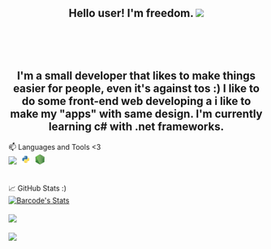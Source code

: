 <h2 align="center">Hello user! I'm freedom. <img src="https://raw.githubusercontent.com/MartinHeinz/MartinHeinz/master/wave.gif" width="30px"></h2>
<br>
<br>
<br>
<h2 align="center">I'm a small developer that likes to make things easier for people, even it's against tos :) I like to do some front-end web developing a i like to make my "apps" with same design. I'm currently learning c# with .net frameworks.</h2>
📫 Languages and Tools <3
<br>
<code><img height="20" src="https://upload.wikimedia.org/wikipedia/commons/7/7a/C_Sharp_logo.svg"></code>&nbsp;
<code><img height="20" src="https://raw.githubusercontent.com/github/explore/80688e429a7d4ef2fca1e82350fe8e3517d3494d/topics/python/python.png"></code>&nbsp;
<code><img height="20" src="https://raw.githubusercontent.com/github/explore/80688e429a7d4ef2fca1e82350fe8e3517d3494d/topics/nodejs/nodejs.png"></code>&nbsp;
<br>
<br>
<br>
 📈 GitHub Stats :)
<br>
<a href="https://github.com/sippinfreedom">
  <img align="center" src="https://github-readme-stats.vercel.app/api?username=Barcodeeee&show_icons=true&include_all_commits=true&show_icons=true&title_color=fff&icon_color=00FFFF&text_color=9f9f9f&bg_color=151515" alt="Barcode's Stats" />
</a>
<br><br>
<a href="https://github.com/Barcodeeee?tab=repositories">
  <img align="center" src="https://github-readme-stats.vercel.app/api/top-langs/?username=Barcodeeee&layout=compact&show_icons=true&title_color=fff&icon_color=00FFFF&text_color=9f9f9f&bg_color=151515" />
</a>
<br>
<br>
  <img align="center" src="https://visitor-badge.laobi.icu/badge?page_id=sippinfreedom.sippinfreedom" />
